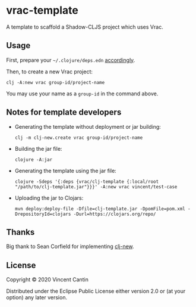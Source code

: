 # vrac-template

A template to scaffold a Shadow-CLJS project which uses Vrac.

## Usage

First, prepare your `~/.clojure/deps.edn` [accordingly](https://github.com/seancorfield/clj-new#getting-started).

Then, to create a new Vrac project:

```shell script
clj -A:new vrac group-id/project-name
```

You may use your name as a `group-id` in the command above.

## Notes for template developers

- Generating the template without deployment or jar building:
  ```shell script
  clj -m clj-new.create vrac group-id/project-name
  ```
- Building the jar file:
  ```shell script
  clojure -A:jar
  ```
- Generating the template using the jar file:
  ```shell script
  clojure -Sdeps '{:deps {vrac/clj-template {:local/root "/path/to/clj-template.jar"}}}' -A:new vrac vincent/test-case
  ```
- Uploading the jar to Clojars:
  ```shell script
  mvn deploy:deploy-file -Dfile=clj-template.jar -DpomFile=pom.xml -DrepositoryId=clojars -Durl=https://clojars.org/repo/
  ```

## Thanks

Big thank to Sean Corfield for implementing [clj-new](https://github.com/seancorfield/clj-new).

## License

Copyright © 2020 Vincent Cantin

Distributed under the Eclipse Public License either version 2.0 or (at your option) any later version.
